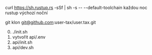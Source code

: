 curl https://sh.rustup.rs -sSf | sh -s -- --default-toolchain každou noc<br>rustup výchozí noční

git klon git@github.com:user-tax/user.tax.git

0. ./init.sh
1. vytvořit api/.env
2. api/init.sh
3. api/dev.sh